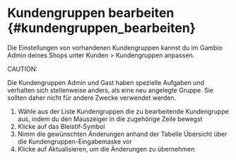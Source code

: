 # Kundengruppen bearbeiten {#kundengruppen_bearbeiten}

Die Einstellungen von vorhandenen Kundengruppen kannst du im Gambio Admin deines Shops unter Kunden \> Kundengruppen anpassen.

CAUTION:

Die Kundengruppen Admin und Gast haben spezielle Aufgaben und verhalten sich stellenweise anders, als eine neu angelegte Gruppe. Sie sollten daher nicht für andere Zwecke verwendet werden.

1.  Wähle aus der Liste Kundengruppen die zu bearbeitende Kundengruppe aus, indem du den Mauszeiger in die zugehörige Zeile bewegst
2.  Klicke auf das Bleistif-Symbol
3.  Nimm die gewünschten Änderungen anhand der Tabelle Übersicht über die Kundengruppen-Eingabemaske vor
4.  Klicke auf Aktualisieren, um die Änderungen zu übernehmen



